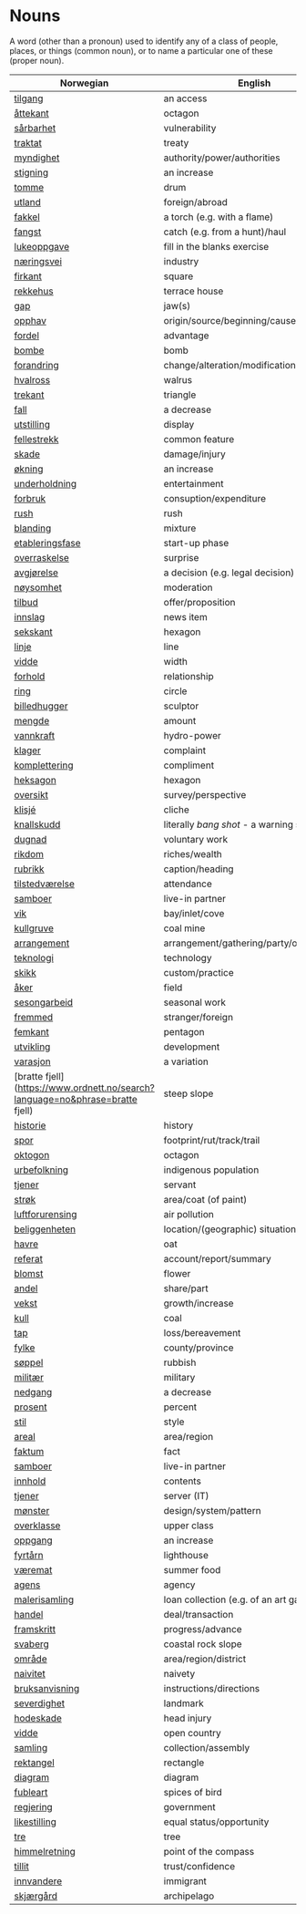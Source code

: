# Nouns

A word (other than a pronoun) used to identify any of a class of people, places, or things (common noun), or to name a particular one of these (proper noun).

| Norwegian | English | Gender |
| --- | --- | --- |
| [tilgang](https://www.ordnett.no/search?language=no&phrase=tilgang) | an access | i |
| [åttekant](https://www.ordnett.no/search?language=no&phrase=åttekant) | octagon | m |
| [sårbarhet](https://www.ordnett.no/search?language=no&phrase=sårbarhet) | vulnerability | m |
| [traktat](https://www.ordnett.no/search?language=no&phrase=traktat) | treaty | m |
| [myndighet](https://www.ordnett.no/search?language=no&phrase=myndighet) | authority/power/authorities | m |
| [stigning](https://www.ordnett.no/search?language=no&phrase=stigning) | an increase | m |
| [tomme](https://www.ordnett.no/search?language=no&phrase=tomme) | drum | m |
| [utland](https://www.ordnett.no/search?language=no&phrase=utland) | foreign/abroad | m |
| [fakkel](https://www.ordnett.no/search?language=no&phrase=fakkel) | a torch (e.g. with a flame) | m |
| [fangst](https://www.ordnett.no/search?language=no&phrase=fangst) | catch (e.g. from a hunt)/haul | m |
| [lukeoppgave](https://www.ordnett.no/search?language=no&phrase=lukeoppgave) | fill in the blanks exercise | m |
| [næringsvei](https://www.ordnett.no/search?language=no&phrase=næringsvei) | industry | m |
| [firkant](https://www.ordnett.no/search?language=no&phrase=firkant) | square | m |
| [rekkehus](https://www.ordnett.no/search?language=no&phrase=rekkehus) | terrace house | i |
| [gap](https://www.ordnett.no/search?language=no&phrase=gap) | jaw(s) | m |
| [opphav](https://www.ordnett.no/search?language=no&phrase=opphav) | origin/source/beginning/cause | i |
| [fordel](https://www.ordnett.no/search?language=no&phrase=fordel) | advantage | m |
| [bombe](https://www.ordnett.no/search?language=no&phrase=bombe) | bomb | m |
| [forandring](https://www.ordnett.no/search?language=no&phrase=forandring) | change/alteration/modification | m |
| [hvalross](https://www.ordnett.no/search?language=no&phrase=hvalross) | walrus | m |
| [trekant](https://www.ordnett.no/search?language=no&phrase=trekant) | triangle | m |
| [fall](https://www.ordnett.no/search?language=no&phrase=fall) | a decrease | i |
| [utstilling](https://www.ordnett.no/search?language=no&phrase=utstilling) | display | m |
| [fellestrekk](https://www.ordnett.no/search?language=no&phrase=fellestrekk) | common feature | i |
| [skade](https://www.ordnett.no/search?language=no&phrase=skade) | damage/injury | m |
| [økning](https://www.ordnett.no/search?language=no&phrase=økning) | an increase | m |
| [underholdning](https://www.ordnett.no/search?language=no&phrase=underholdning) | entertainment | m |
| [forbruk](https://www.ordnett.no/search?language=no&phrase=forbruk) | consuption/expenditure | i |
| [rush](https://www.ordnett.no/search?language=no&phrase=rush) | rush | i |
| [blanding](https://www.ordnett.no/search?language=no&phrase=blanding) | mixture | m |
| [etableringsfase](https://www.ordnett.no/search?language=no&phrase=etableringsfase) | start-up phase | m |
| [overraskelse](https://www.ordnett.no/search?language=no&phrase=overraskelse) | surprise | m |
| [avgjørelse](https://www.ordnett.no/search?language=no&phrase=avgjørelse) | a decision (e.g. legal decision) | m |
| [nøysomhet](https://www.ordnett.no/search?language=no&phrase=nøysomhet) | moderation | m |
| [tilbud](https://www.ordnett.no/search?language=no&phrase=tilbud) | offer/proposition | i |
| [innslag](https://www.ordnett.no/search?language=no&phrase=innslag) | news item | i |
| [sekskant](https://www.ordnett.no/search?language=no&phrase=sekskant) | hexagon | m |
| [linje](https://www.ordnett.no/search?language=no&phrase=linje) | line | m |
| [vidde](https://www.ordnett.no/search?language=no&phrase=vidde) | width | m/f |
| [forhold](https://www.ordnett.no/search?language=no&phrase=forhold) | relationship | i |
| [ring](https://www.ordnett.no/search?language=no&phrase=ring) | circle | m |
| [billedhugger](https://www.ordnett.no/search?language=no&phrase=billedhugger) | sculptor | m |
| [mengde](https://www.ordnett.no/search?language=no&phrase=mengde) | amount | m |
| [vannkraft](https://www.ordnett.no/search?language=no&phrase=vannkraft) | hydro-power | m |
| [klager](https://www.ordnett.no/search?language=no&phrase=klager) | complaint | m |
| [komplettering](https://www.ordnett.no/search?language=no&phrase=komplettering) | compliment | m |
| [heksagon](https://www.ordnett.no/search?language=no&phrase=heksagon) | hexagon | m |
| [oversikt](https://www.ordnett.no/search?language=no&phrase=oversikt) | survey/perspective | m |
| [klisjé](https://www.ordnett.no/search?language=no&phrase=klisjé) | cliche | m |
| [knallskudd](https://www.ordnett.no/search?language=no&phrase=knallskudd) | literally _bang shot_ - a warning shot gun | i |
| [dugnad](https://www.ordnett.no/search?language=no&phrase=dugnad) | voluntary work | m |
| [rikdom](https://www.ordnett.no/search?language=no&phrase=rikdom) | riches/wealth | m |
| [rubrikk](https://www.ordnett.no/search?language=no&phrase=rubrikk) | caption/heading | m |
| [tilstedværelse](https://www.ordnett.no/search?language=no&phrase=tilstedværelse) | attendance | i |
| [samboer](https://www.ordnett.no/search?language=no&phrase=samboer) | live-in partner | m |
| [vik](https://www.ordnett.no/search?language=no&phrase=vik) | bay/inlet/cove | m |
| [kullgruve](https://www.ordnett.no/search?language=no&phrase=kullgruve) | coal mine | m |
| [arrangement](https://www.ordnett.no/search?language=no&phrase=arrangement) | arrangement/gathering/party/organisation | i |
| [teknologi](https://www.ordnett.no/search?language=no&phrase=teknologi) | technology | m |
| [skikk](https://www.ordnett.no/search?language=no&phrase=skikk) | custom/practice | m |
| [åker](https://www.ordnett.no/search?language=no&phrase=åker) | field | m |
| [sesongarbeid](https://www.ordnett.no/search?language=no&phrase=sesongarbeid) | seasonal work | i |
| [fremmed](https://www.ordnett.no/search?language=no&phrase=fremmed) | stranger/foreign | m |
| [femkant](https://www.ordnett.no/search?language=no&phrase=femkant) | pentagon | m |
| [utvikling](https://www.ordnett.no/search?language=no&phrase=utvikling) | development | m |
| [varasjon](https://www.ordnett.no/search?language=no&phrase=varasjon) | a variation | m |
| [bratte fjell](https://www.ordnett.no/search?language=no&phrase=bratte fjell) | steep slope | m |
| [historie](https://www.ordnett.no/search?language=no&phrase=historie) | history | m/f |
| [spor](https://www.ordnett.no/search?language=no&phrase=spor) | footprint/rut/track/trail | i |
| [oktogon](https://www.ordnett.no/search?language=no&phrase=oktogon) | octagon | m |
| [urbefolkning](https://www.ordnett.no/search?language=no&phrase=urbefolkning) | indigenous population | m |
| [tjener](https://www.ordnett.no/search?language=no&phrase=tjener) | servant | m |
| [strøk](https://www.ordnett.no/search?language=no&phrase=strøk) | area/coat (of paint) | i |
| [luftforurensing](https://www.ordnett.no/search?language=no&phrase=luftforurensing) | air pollution | m |
| [beliggenheten](https://www.ordnett.no/search?language=no&phrase=beliggenheten) | location/(geographic) situation | m/f |
| [havre](https://www.ordnett.no/search?language=no&phrase=havre) | oat | m |
| [referat](https://www.ordnett.no/search?language=no&phrase=referat) | account/report/summary | i |
| [blomst](https://www.ordnett.no/search?language=no&phrase=blomst) | flower | m |
| [andel](https://www.ordnett.no/search?language=no&phrase=andel) | share/part | m |
| [vekst](https://www.ordnett.no/search?language=no&phrase=vekst) | growth/increase | m |
| [kull](https://www.ordnett.no/search?language=no&phrase=kull) | coal | i |
| [tap](https://www.ordnett.no/search?language=no&phrase=tap) | loss/bereavement | i |
| [fylke](https://www.ordnett.no/search?language=no&phrase=fylke) | county/province | i |
| [søppel](https://www.ordnett.no/search?language=no&phrase=søppel) | rubbish | i |
| [militær](https://www.ordnett.no/search?language=no&phrase=militær) | military | m |
| [nedgang](https://www.ordnett.no/search?language=no&phrase=nedgang) | a decrease | m |
| [prosent](https://www.ordnett.no/search?language=no&phrase=prosent) | percent | m |
| [stil](https://www.ordnett.no/search?language=no&phrase=stil) | style | m |
| [areal](https://www.ordnett.no/search?language=no&phrase=areal) | area/region | i |
| [faktum](https://www.ordnett.no/search?language=no&phrase=faktum) | fact | i |
| [samboer](https://www.ordnett.no/search?language=no&phrase=samboer) | live-in partner | m |
| [innhold](https://www.ordnett.no/search?language=no&phrase=innhold) | contents | i |
| [tjener](https://www.ordnett.no/search?language=no&phrase=tjener) | server (IT) | m |
| [mønster](https://www.ordnett.no/search?language=no&phrase=mønster) | design/system/pattern | i |
| [overklasse](https://www.ordnett.no/search?language=no&phrase=overklasse) | upper class | m |
| [oppgang](https://www.ordnett.no/search?language=no&phrase=oppgang) | an increase | m |
| [fyrtårn](https://www.ordnett.no/search?language=no&phrase=fyrtårn) | lighthouse | i |
| [væremat](https://www.ordnett.no/search?language=no&phrase=væremat) | summer food | m |
| [agens](https://www.ordnett.no/search?language=no&phrase=agens) | agency | m |
| [malerisamling](https://www.ordnett.no/search?language=no&phrase=malerisamling) | loan collection (e.g. of an art gallery) | m |
| [handel](https://www.ordnett.no/search?language=no&phrase=handel) | deal/transaction | m |
| [framskritt](https://www.ordnett.no/search?language=no&phrase=framskritt) | progress/advance | i |
| [svaberg](https://www.ordnett.no/search?language=no&phrase=svaberg) | coastal rock slope | i |
| [område](https://www.ordnett.no/search?language=no&phrase=område) | area/region/district | i |
| [naivitet](https://www.ordnett.no/search?language=no&phrase=naivitet) | naivety | m |
| [bruksanvisning](https://www.ordnett.no/search?language=no&phrase=bruksanvisning) | instructions/directions | m |
| [severdighet](https://www.ordnett.no/search?language=no&phrase=severdighet) | landmark | m |
| [hodeskade](https://www.ordnett.no/search?language=no&phrase=hodeskade) | head injury | m |
| [vidde](https://www.ordnett.no/search?language=no&phrase=vidde) | open country | m |
| [samling](https://www.ordnett.no/search?language=no&phrase=samling) | collection/assembly | m |
| [rektangel](https://www.ordnett.no/search?language=no&phrase=rektangel) | rectangle | i |
| [diagram](https://www.ordnett.no/search?language=no&phrase=diagram) | diagram | i |
| [fubleart](https://www.ordnett.no/search?language=no&phrase=fubleart) | spices of bird | m/f |
| [regjering](https://www.ordnett.no/search?language=no&phrase=regjering) | government | m |
| [likestilling](https://www.ordnett.no/search?language=no&phrase=likestilling) | equal status/opportunity | m |
| [tre](https://www.ordnett.no/search?language=no&phrase=tre) | tree | i |
| [himmelretning](https://www.ordnett.no/search?language=no&phrase=himmelretning) | point of the compass | m |
| [tillit](https://www.ordnett.no/search?language=no&phrase=tillit) | trust/confidence | m |
| [innvandere](https://www.ordnett.no/search?language=no&phrase=innvandere) | immigrant | m |
| [skjærgård](https://www.ordnett.no/search?language=no&phrase=skjærgård) | archipelago | m |

